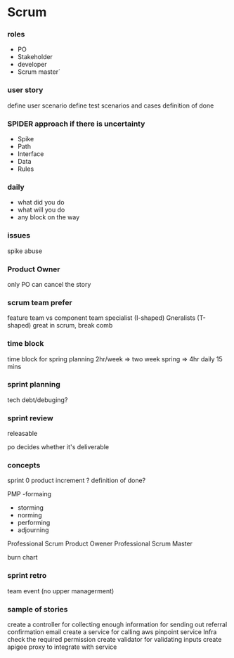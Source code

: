 # Scrum

### roles

- PO
- Stakeholder
- developer
- Scrum master`

### user story

define user scenario
define test scenarios and cases
definition of done

### SPIDER approach if there is uncertainty

- Spike
- Path
- Interface
- Data
- Rules

### daily

- what did you do
- what will you do
- any block on the way

### issues

spike abuse

### Product Owner

only PO can cancel the story

### scrum team prefer

feature team vs component team
specialist (I-shaped)
Gneralists (T-shaped) great in scrum, break comb

### time block

time block for spring planning 2hr/week
=> two week spring => 4hr
daily 15 mins

### sprint planning

tech debt/debuging?

### sprint review

releasable

po decides whether it's deliverable

### concepts

sprint 0
product increment ?
definition of done?

PMP
   -formaing

- storming
- norming
- performing
- adjourning

Professional Scrum Product Owener
Professional Scrum Master

burn chart

### sprint retro

team event (no upper managerment)

### sample of stories

create a controller for collecting enough information for sending out referral confirmation email
create a service for calling aws pinpoint service
Infra check the required permission
create validator for validating inputs
create apigee proxy to integrate with service
